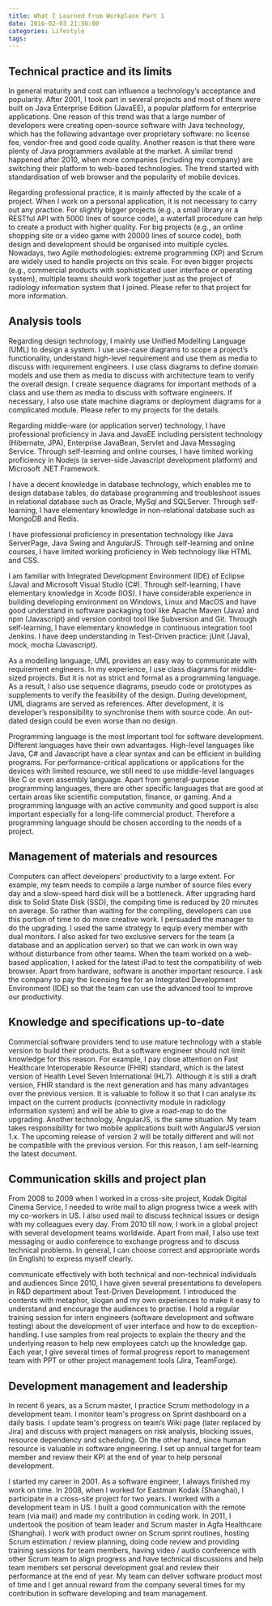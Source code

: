 ```yaml
---
title: What I Learned From Workplace Part 1
date: 2016-02-03 21:50:00
categories: Lifestyle 
tags:
---
```


## Technical practice and its limits

In general maturity and cost can influence a technology’s acceptance and popularity. After 2001, I took part in several projects and most of them were built on Java Enterprise Edition (JavaEE), a popular platform for enterprise applications. One reason of this trend was that a large number of developers were creating open-source software with Java technology, which has the following advantage over proprietary software: no license fee, vendor-free and good code quality. Another reason is that there were plenty of Java programmers available at the market. A similar trend happened after 2010, when more companies (including my company) are switching their platform to web-based technologies. The trend started with standardisation of web browser and the popularity of mobile devices.

<!-- more -->

Regarding professional practice, it is mainly affected by the scale of a project. When I work on a personal application, it is not necessary to carry out any practice. For slightly bigger projects (e.g., a small library or a RESTful API with 5000 lines of source code), a waterfall procedure can help to create a product with higher quality. For big projects (e.g., an online shopping site or a video game with 20000 lines of source code), both design and development should be organised into multiple cycles. Nowadays, two Agile methodologies: extreme programming (XP) and Scrum are widely used to handle projects on this scale. For even bigger projects (e.g., commercial products with sophisticated user interface or operating system), multiple teams should work together just as the project of radiology information system that I joined. Please refer to that project for more information.

## Analysis tools

Regarding design technology, I mainly use Unified Modelling Language (UML) to design a system. I use use-case diagrams to scope a project’s functionality, understand high-level requirement and use them as media to discuss with requirement engineers. I use class diagrams to define domain models and use them as media to discuss with architecture team to verify the overall design. I create sequence diagrams for important methods of a class and use them as media to discuss with software engineers. If necessary, I also use state machine diagrams or deployment diagrams for a complicated module. Please refer to my projects for the details.

Regarding middle-ware (or application server) technology, I have professional proficiency in Java and JavaEE including persistent technology (Hibernate, JPA), Enterprise JavaBean, Servlet and Java Messaging Service. Through self-learning and online courses, I have limited working proficiency in Nodejs (a server-side Javascript development platform) and Microsoft .NET Framework.

I have a decent knowledge in database technology, which enables me to design database tables, do database programming and troubleshoot issues in relational database such as Oracle, MySql and SQLServer. Through self-learning, I have elementary knowledge in non-relational database such as MongoDB and Redis.

I have professional proficiency in presentation technology like Java ServerPage, Java Swing and AngularJS. Through self-learning and online courses, I have limited working proficiency in Web technology like HTML and CSS.

I am familiar with Integrated Development Environment (IDE) of Eclipse (Java) and Microsoft Visual Studio (C#). Through self-learning, I have elementary knowledge in Xcode (IOS). I have considerable experience in building developing environment on Windows, Linux and MacOS and have good understand in software packaging tool like Apache Maven (Java) and npm (Javascript) and version control tool like Subversion and Git. Through self-learning, I have elementary knowledge in continuous integration tool Jenkins. I have deep understanding in Test-Driven practice: jUnit (Java), mock, mocha (Javascript).

As a modelling language, UML provides an easy way to communicate with requirement engineers. In my experience, I use class diagrams for middle-sized projects. But it is not as strict and formal as a programming language. As a result, I also use sequence diagrams, pseudo code or prototypes as supplements to verify the feasibility of the design. During development, UML diagrams are served as references. After development, it is developer’s responsibility to synchronise them with source code. An out-dated design could be even worse than no design.

Programming language is the most important tool for software development. Different languages have their own advantages. High-level languages like Java, C# and Javascript have a clear syntax and can be efficient in building programs. For performance-critical applications or applications for the devices with limited resource, we still need to use middle-level languages like C or even assembly language. Apart from general-purpose programming languages, there are other specific languages that are good at certain areas like scientific computation, finance, or gaming. And a programming language with an active community and good support is also important especially for a long-life commercial product. Therefore a programming language should be chosen according to the needs of a project.

## Management of materials and resources

Computers can affect developers’ productivity to a large extent. For example, my team needs to compile a large number of source files every day and a slow-speed hard disk will be a bottleneck. After upgrading hard disk to Solid State Disk (SSD), the compiling time is reduced by 20 minutes on average. So rather than waiting for the compiling, developers can use this portion of time to do more creative work. I persuaded the manager to do the upgrading. I used the same strategy to equip every member with dual monitors. I also asked for two exclusive servers for the team (a database and an application server) so that we can work in own way without disturbance from other teams. When the team worked on a web-based application, I asked for the latest iPad to test the compatibility of web browser. Apart from hardware, software is another important resource. I ask the company to pay the licensing fee for an Integrated Development Environment (IDE) so that the team can use the advanced tool to improve our productivity.

## Knowledge and specifications up-to-date

Commercial software providers tend to use mature technology with a stable version to build their products. But a software engineer should not limit knowledge for this reason. For example, I pay close attention on Fast Healthcare Interoperable Resource (FHIR) standard, which is the latest version of Health Level Seven International (HL7). Although it is still a draft version, FHIR standard is the next generation and has many advantages over the previous version. It is valuable to follow it so that I can analyse its impact on the current products (connectivity module in radiology information system) and will be able to give a road-map to do the upgrading. Another technology, AngularJS, is the same situation. My team takes responsibility for two mobile applications built with AngularJS version 1.x. The upcoming release of version 2 will be totally different and will not be compatible with the previous version. For this reason, I am self-learning the latest document.

## Communication skills and project plan

From 2008 to 2009 when I worked in a cross-site project, Kodak Digital Cinema Service, I needed to write mail to align progress twice a week with my co-workers in US. I also used mail to discuss technical issues or design with my colleagues every day. From 2010 till now, I work in a global project with several development teams worldwide. Apart from mail, I also use text messaging or audio conference to exchange progress and to discuss technical problems. In general, I can choose correct and appropriate words (in English) to express myself clearly.

communicate effectively with both technical and non-technical individuals and audiences 
Since 2010, I have given several presentations to developers in R&D department about Test-Driven Development. I introduced the contents with metaphor, slogan and my own experiences to make it easy to understand and encourage the audiences to practise. I hold a regular training session for intern engineers (software development and software testing) about the development of user interface and how to do exception-handling. I use samples from real projects to explain the theory and the underlying reason to help new employees catch up the knowledge gap. Each year, I give several times of formal progress report to management team with PPT or other project management tools (Jira, TeamForge).

## Development management and leadership

In recent 6 years, as a Scrum master, I practice Scrum methodology in a development team. I monitor team's progress on Sprint dashboard on a daily basis. I update team's progress on team’s Wiki page (later replaced by Jira) and discuss with project managers on risk analysis, blocking issues, resource dependency and scheduling. On the other hand, since human resource is valuable in software engineering. I set up annual target for team member and review their KPI at the end of year to help personal development.

I started my career in 2001. As a software engineer, I always finished my work on time. In 2008, when I worked for Eastman Kodak (Shanghai), I participate in a cross-site project for two years. I worked with a development team in US. I built a good communication with the remote team (via mail) and made my contribution in coding work. In 2011, I undertook the position of team leader and Scrum master in Agfa Healthcare (Shanghai). I work with product owner on Scrum sprint routines, hosting Scrum estimation / review planning, doing code review and providing training sessions for team members, having video / audio conference with other Scrum team to align progress and have technical discussions and help team members set personal development goal and review their performance at the end of year. My team can deliver software product most of time and I get annual reward from the company several times for my contribution in software developing and team management.
